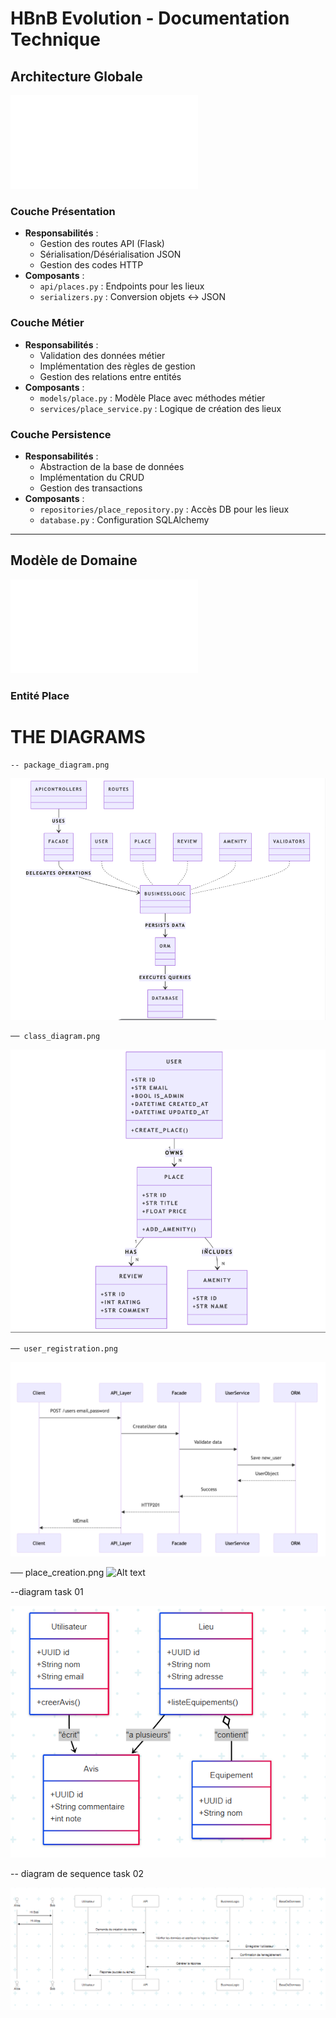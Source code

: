 # HBnB Evolution - Documentation Technique

## Architecture Globale
![Diagramme des Packages](API-Architecture.mmd)

### Couche Présentation
- **Responsabilités** : 
  - Gestion des routes API (Flask)
  - Sérialisation/Désérialisation JSON
  - Gestion des codes HTTP
- **Composants** :
  - `api/places.py` : Endpoints pour les lieux
  - `serializers.py` : Conversion objets ↔ JSON

### Couche Métier
- **Responsabilités** :
  - Validation des données métier
  - Implémentation des règles de gestion
  - Gestion des relations entre entités
- **Composants** :
  - `models/place.py` : Modèle Place avec méthodes métier
  - `services/place_service.py` : Logique de création des lieux

### Couche Persistence
- **Responsabilités** :
  - Abstraction de la base de données
  - Implémentation du CRUD
  - Gestion des transactions
- **Composants** :
  - `repositories/place_repository.py` : Accès DB pour les lieux
  - `database.py` : Configuration SQLAlchemy

---

## Modèle de Domaine
![Diagramme de Classes](Classe-UML.md)

### Entité Place





# THE DIAGRAMS 

    -- package_diagram.png
 ![Alt text](https://github.com/MOUSSA-info/holbertonschool-hbnb/blob/9c3e42e44d08b2343d4ff63bea08c31ac1e94543/package_diagram%20.png)
    
    ── class_diagram.png
![Alt text](https://github.com/MOUSSA-info/holbertonschool-hbnb/blob/024020f0aeb23c88b5fb4789b2813ca1be67a28b/class%20diagram.png)

    ── user_registration.png
![Alt text](https://github.com/MOUSSA-info/holbertonschool-hbnb/blob/6ad5b984f1d5ee247360894f4efd27f764aefae4/%3Auser_registration.png)

── place_creation.png
![Alt text]()

  --diagram task 01


![Texte alternatif](https://github.com/MOUSSA-info/holbertonschool-hbnb/blob/ab3d382106cab5da9ab1b42141f6c4f16e3d0355/diagrame.png)


-- diagram de sequence task 02

![Texte alternatif](https://github.com/MOUSSA-info/holbertonschool-hbnb/blob/56eca113374202294a0f57d675bae1c20d44c731/Diagram_de_sequence.png)
